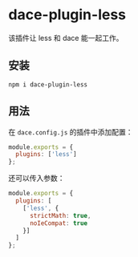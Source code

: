 # dace-plugin-less

该插件让 less 和 dace 能一起工作。

## 安装
```
npm i dace-plugin-less
```

## 用法

在 `dace.config.js` 的插件中添加配置：

```js
module.exports = {
  plugins: ['less']
};
```

还可以传入参数：

```js
module.exports = {
  plugins: [
    ['less', {
      strictMath: true,
      noIeCompat: true
    }]
  ]
};
```

